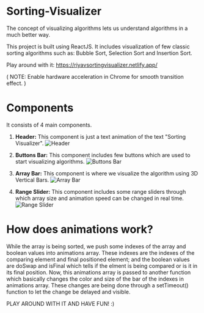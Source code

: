 # Sorting-Visualizer
The concept of visualizing algorithms lets us understand algorithms in a much better way.

This project is built using ReactJS. 
It includes visualization of few classic sorting algorithms such as: Bubble Sort, Selection Sort and Insertion Sort.

Play around with it: https://riyavsortingvisualizer.netlify.app/

( NOTE:  Enable hardware acceleration in Chrome for smooth transition effect. )

# Components
It consists of 4 main components.

1. **Header:** This component is just a text animation of the text "Sorting Visualizer".
![Header](https://i.imgur.com/QF8g3lE.gif)

2. **Buttons Bar:** This component includes few buttons which are used to start visualizing algorithms.
![Buttons Bar](https://i.imgur.com/3ilPL5x.png)

3. **Array Bar:** This component is where we visualize the algorithm using 3D Vertical Bars.
![Array Bar](https://i.imgur.com/97OaSKz.png)

4. **Range Slider:** This component includes some range sliders through which array size and animation speed can be changed in real time.
![Range Slider](https://i.imgur.com/XhLEuFy.gif)

# How does animations work?
While the array is being sorted, we push some indexes of the array and boolean values into animations array. 
These indexes are the indexes of the comparing element and final positioned element; and the boolean values are doSwap and isFinal which tells if the elment is being compared or is it in its final position. 
Now, this animations array is passed to another function which basically changes the color and size of the bar of the indexes in animations array. 
These changes are being done through a setTimeout() function to let the change be delayed and visible.

PLAY AROUND WITH IT AND HAVE FUN! :)

